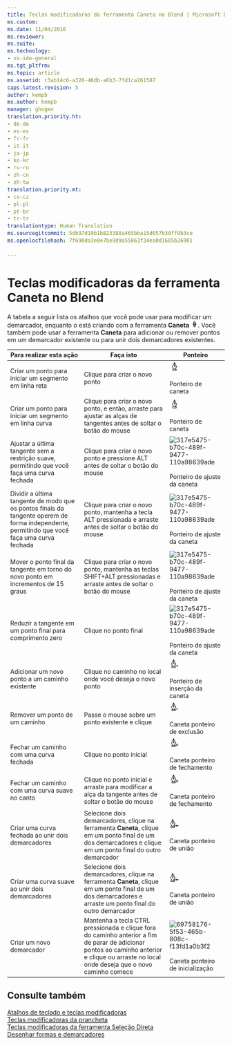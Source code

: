 ```yaml
---
title: Teclas modificadoras da ferramenta Caneta no Blend | Microsoft Docs
ms.custom: 
ms.date: 11/04/2016
ms.reviewer: 
ms.suite: 
ms.technology:
- vs-ide-general
ms.tgt_pltfrm: 
ms.topic: article
ms.assetid: c3ab14c6-a320-46db-a6b3-7fd1ca261587
caps.latest.revision: 5
author: kempb
ms.author: kempb
manager: ghogen
translation.priority.ht:
- de-de
- es-es
- fr-fr
- it-it
- ja-jp
- ko-kr
- ru-ru
- zh-cn
- zh-tw
translation.priority.mt:
- cs-cz
- pl-pl
- pt-br
- tr-tr
translationtype: Human Translation
ms.sourcegitcommit: 5db97d19b1b823388a465bba15d057b30ff0b3ce
ms.openlocfilehash: 7f690da3e0e7be9d9a55863f34ea0d1605b26901

---
```

# <a name="pen-tool-modifier-keys-in-blend"></a>Teclas modificadoras da ferramenta Caneta no Blend
A tabela a seguir lista os atalhos que você pode usar para modificar um demarcador, enquanto o está criando com a ferramenta **Caneta** ![](../designers/media/d514358f-185a-412f-a55d-36633b25dc8a.png "d514358f-185a-412f-a55d-36633b25dc8a"). Você também pode usar a ferramenta **Caneta** para adicionar ou remover pontos em um demarcador existente ou para unir dois demarcadores existentes.  
  
|Para realizar esta ação|Faça isto|Ponteiro|  
|-----------------------|-------------|-------------|  
|Criar um ponto para iniciar um segmento em linha reta|Clique para criar o novo ponto|![](../designers/media/0bfb1b71-80ac-4ad4-aed8-40e09f8b7ab8.png "0bfb1b71-80ac-4ad4-aed8-40e09f8b7ab8")<br /><br /> Ponteiro de caneta|  
|Criar um ponto para iniciar um segmento em linha curva|Clique para criar o novo ponto, e então, arraste para ajustar as alças de tangentes antes de soltar o botão do mouse|![](../designers/media/0bfb1b71-80ac-4ad4-aed8-40e09f8b7ab8.png "0bfb1b71-80ac-4ad4-aed8-40e09f8b7ab8")<br /><br /> Ponteiro de caneta|  
|Ajustar a última tangente sem a restrição suave, permitindo que você faça uma curva fechada|Clique para criar o novo ponto e pressione ALT antes de soltar o botão do mouse|![](~/docs/designers/media/317e5475-b70c-489f-9477-110a98639ade.png "317e5475-b70c-489f-9477-110a98639ade")<br /><br /> Ponteiro de ajuste da caneta|  
|Dividir a última tangente de modo que os pontos finais da tangente operem de forma independente, permitindo que você faça uma curva fechada|Clique para criar o novo ponto, mantenha a tecla ALT pressionada e arraste antes de soltar o botão do mouse|![](~/docs/designers/media/317e5475-b70c-489f-9477-110a98639ade.png "317e5475-b70c-489f-9477-110a98639ade")<br /><br /> Ponteiro de ajuste da caneta|  
|Mover o ponto final da tangente em torno do novo ponto em incrementos de 15 graus|Clique para criar o novo ponto, mantenha as teclas SHIFT+ALT pressionadas e arraste antes de soltar o botão do mouse|![](~/docs/designers/media/317e5475-b70c-489f-9477-110a98639ade.png "317e5475-b70c-489f-9477-110a98639ade")<br /><br /> Ponteiro de ajuste da caneta|  
|Reduzir a tangente em um ponto final para comprimento zero|Clique no ponto final|![](~/docs/designers/media/317e5475-b70c-489f-9477-110a98639ade.png "317e5475-b70c-489f-9477-110a98639ade")<br /><br /> Ponteiro de ajuste da caneta|  
|Adicionar um novo ponto a um caminho existente|Clique no caminho no local onde você deseja o novo ponto|![](../designers/media/b004ad5a-33a4-46ae-81c0-20be0d819332.png "b004ad5a-33a4-46ae-81c0-20be0d819332")<br /><br /> Ponteiro de inserção da caneta|  
|Remover um ponto de um caminho|Passe o mouse sobre um ponto existente e clique|![](../designers/media/08a64b78-f3df-4730-8169-c56b5631b071.png "08a64b78-f3df-4730-8169-c56b5631b071")<br /><br /> Caneta ponteiro de exclusão|  
|Fechar um caminho com uma curva fechada|Clique no ponto inicial|![](../designers/media/a12fd3b4-a553-4762-b01c-c35efa594362.png "a12fd3b4-a553-4762-b01c-c35efa594362")<br /><br /> Caneta ponteiro de fechamento|  
|Fechar um caminho com uma curva suave no canto|Clique no ponto inicial e arraste para modificar a alça da tangente antes de soltar o botão do mouse|![](../designers/media/a12fd3b4-a553-4762-b01c-c35efa594362.png "a12fd3b4-a553-4762-b01c-c35efa594362")<br /><br /> Caneta ponteiro de fechamento|  
|Criar uma curva fechada ao unir dois demarcadores|Selecione dois demarcadores, clique na ferramenta **Caneta**, clique em um ponto final de um dos demarcadores e clique em um ponto final do outro demarcador|![](../designers/media/bd12dfa4-112e-4f37-9765-3479e6b69894.png "bd12dfa4-112e-4f37-9765-3479e6b69894")<br /><br /> Caneta ponteiro de união|  
|Criar uma curva suave ao unir dois demarcadores|Selecione dois demarcadores, clique na ferramenta **Caneta**, clique em um ponto final de um dos demarcadores e arraste um ponto final do outro demarcador|![](../designers/media/bd12dfa4-112e-4f37-9765-3479e6b69894.png "bd12dfa4-112e-4f37-9765-3479e6b69894")<br /><br /> Caneta ponteiro de união|  
|Criar um novo demarcador|Mantenha a tecla CTRL pressionada e clique fora do caminho anterior a fim de parar de adicionar pontos ao caminho anterior e clique ou arraste no local onde deseja que o novo caminho comece|![](~/docs/designers/media/69758176-5f53-465b-808c-f13fd1a0b3f2.png "69758176-5f53-465b-808c-f13fd1a0b3f2")<br /><br /> Caneta ponteiro de inicialização|  
  
## <a name="see-also"></a>Consulte também  
 [Atalhos de teclado e teclas modificadoras](../designers/keyboard-shortcuts-and-modifier-keys-in-blend.md)   
 [Teclas modificadoras da prancheta](../designers/artboard-modifier-keys-in-blend.md)   
 [Teclas modificadoras da ferramenta Seleção Direta](../designers/direct-selection-tool-modifier-keys-in-blend.md)   
 [Desenhar formas e demarcadores](../designers/draw-shapes-and-paths.md)


<!--HONumber=Feb17_HO4-->


